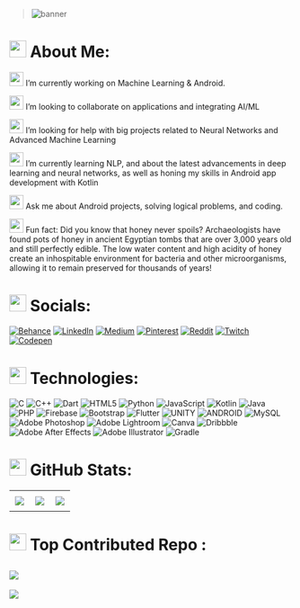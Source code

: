 > ![banner](https://github.com/HardShell1307/HardShell1307/assets/102977103/7f0678c1-dcae-4da0-8d16-4b0a1ef48497)

<h1><img src="https://github.com/HardShell1307/HardShell1307/assets/102977103/5f46fda1-f581-4666-b668-beed9050399f" width="30" height="30">
       About Me:</h1>
      <p>
      
<img src="https://github.com/HardShell1307/HardShell1307/assets/102977103/f7515258-a01d-4d66-952e-44c8cd3b667e" width="25" height="25"> I’m currently working on Machine Learning & Android.<br>

<img src="https://github.com/HardShell1307/HardShell1307/assets/102977103/f6b8ea0e-3de6-4d67-a8b3-774a5fa1e7d4" width="25" height="25"> I’m looking to collaborate on applications and integrating AI/ML<br>
        
<img src="https://github.com/HardShell1307/HardShell1307/assets/102977103/789d2d03-ed79-4927-afdf-7e2888d636b9" width="25" height="25"> I’m looking for help with big projects related to Neural Networks and Advanced Machine Learning<br>

<img src="https://github.com/HardShell1307/HardShell1307/assets/102977103/50c6e92d-9367-4d79-b8e8-fda3177d1056" width="25" height="25"> I’m currently learning NLP, and about the latest advancements in deep learning and neural networks, as well as honing my skills in Android app development with Kotlin<br>
        
<img src="https://github.com/HardShell1307/HardShell1307/assets/102977103/1bdce7d1-36c5-413c-9323-cc0eaae559ee" width="25" height="25"> Ask me about Android projects, solving logical problems, and coding.<br>
  
<img src="https://github.com/HardShell1307/HardShell1307/assets/102977103/4133b68f-699c-492e-976b-f5ef4d882878" width="25" height="25"> Fun fact: Did you know that honey never spoils? Archaeologists have found pots of honey in ancient Egyptian tombs that are over 3,000 years old and still perfectly edible. The low water content and high acidity of honey create an inhospitable environment for bacteria and other microorganisms, allowing it to remain preserved for thousands of years!
      </p>
    

## <h1><img src="https://github.com/HardShell1307/HardShell1307/assets/102977103/32008f7c-b804-4db0-9f1e-1def3c59d0fc" width="30" height="30">  Socials:</h1>
[![Behance](https://img.shields.io/badge/Behance-1769ff?logo=behance&logoColor=white)](https://behance.net/dhruvsarpal) [![LinkedIn](https://img.shields.io/badge/LinkedIn-%230077B5.svg?logo=linkedin&logoColor=white)](https://linkedin.com/in/dhruv-sarpal) [![Medium](https://img.shields.io/badge/Medium-12100E?logo=medium&logoColor=white)](https://medium.com/@dhruvsarpal1307) [![Pinterest](https://img.shields.io/badge/Pinterest-%23E60023.svg?logo=Pinterest&logoColor=white)](https://pinterest.com/dhruvsarpal1307) [![Reddit](https://img.shields.io/badge/Reddit-%23FF4500.svg?logo=Reddit&logoColor=white)](https://reddit.com/user/HardSheII) [![Twitch](https://img.shields.io/badge/Twitch-%239146FF.svg?logo=Twitch&logoColor=white)](https://twitch.tv/hardshell1307) [![Codepen](https://img.shields.io/badge/Codepen-000000?style=for-the-badge&logo=codepen&logoColor=white)](https://codepen.io/Dhruv-Sarpal) 

# <h1><img src="https://github.com/HardShell1307/HardShell1307/assets/102977103/8415f977-9702-45e4-a3e8-fbd78d3b48c2" width="30" height="30"> Technologies:</h1>


![C](https://img.shields.io/badge/c-%2300599C.svg?style=flat-square&logo=c&logoColor=white) ![C++](https://img.shields.io/badge/c++-%2300599C.svg?style=flat-square&logo=c%2B%2B&logoColor=white) ![Dart](https://img.shields.io/badge/dart-%230175C2.svg?style=flat-square&logo=dart&logoColor=white) ![HTML5](https://img.shields.io/badge/html5-%23E34F26.svg?style=flat-square&logo=html5&logoColor=white) ![Python](https://img.shields.io/badge/python-3670A0?style=flat-square&logo=python&logoColor=ffdd54) ![JavaScript](https://img.shields.io/badge/javascript-%23323330.svg?style=flat-square&logo=javascript&logoColor=%23F7DF1E) ![Kotlin](https://img.shields.io/badge/kotlin-%230095D5.svg?style=flat-square&logo=kotlin&logoColor=white) ![Java](https://img.shields.io/badge/java-%23ED8B00.svg?style=flat-square&logo=java&logoColor=white) ![PHP](https://img.shields.io/badge/php-%23777BB4.svg?style=flat-square&logo=php&logoColor=white) ![Firebase](https://img.shields.io/badge/firebase-%23039BE5.svg?style=flat-square&logo=firebase) ![Bootstrap](https://img.shields.io/badge/bootstrap-%23563D7C.svg?style=flat-square&logo=bootstrap&logoColor=white) ![Flutter](https://img.shields.io/badge/Flutter-%2302569B.svg?style=flat-square&logo=Flutter&logoColor=white) ![UNITY](https://img.shields.io/badge/Unity-%2320232a.svg?style=flat-square&logo=unity&logoColor=white) ![ANDROID](https://img.shields.io/badge/android-%2320232a.svg?style=flat-square&logo=android&logoColor=%a4c639) ![MySQL](https://img.shields.io/badge/mysql-%2300f.svg?style=flat-square&logo=mysql&logoColor=white) ![Adobe Photoshop](https://img.shields.io/badge/adobephotoshop-%2331A8FF.svg?style=flat-square&logo=adobephotoshop&logoColor=white) ![Adobe Lightroom](https://img.shields.io/badge/Adobe%20Lightroom-31A8FF.svg?style=flat-square&logo=Adobe%20Lightroom&logoColor=white) ![Canva](https://img.shields.io/badge/Canva-%2300C4CC.svg?style=flat-square&logo=Canva&logoColor=white) ![Dribbble](https://img.shields.io/badge/Dribbble-EA4C89?style=flat-square&logo=dribbble&logoColor=white) ![Adobe After Effects](https://img.shields.io/badge/Adobe%20After%20Effects-9999FF.svg?style=flat-square&logo=Adobe%20After%20Effects&logoColor=white) ![Adobe Illustrator](https://img.shields.io/badge/adobeillustrator-%23FF9A00.svg?style=flat-square&logo=adobeillustrator&logoColor=white) ![Gradle](https://img.shields.io/badge/Gradle-02303A.svg?style=flat-square&logo=Gradle&logoColor=white)
# <h1><img src="https://github.com/HardShell1307/HardShell1307/assets/102977103/6535f0b0-7b8b-4c10-a731-89600934049b" width="30" height="30">  GitHub Stats:</h1>
<table style="width: 100%; border-collapse: collapse;">
  <tr>
    <td style="width: 33.33%; text-align: center; padding: 10px;">
      <img src="https://github-readme-stats.vercel.app/api?username=HardShell1307&theme=solarized-light&hide_border=false&include_all_commits=false&count_private=false">
    </td>
    <td style="width: 33.33%; text-align: center; padding: 10px;">
      <img src="https://github-readme-streak-stats.herokuapp.com/?user=HardShell1307&theme=solarized-light&hide_border=false">
    </td>
    <td style="width: 33.33%; text-align: center; padding: 10px;">
      <img src="https://github-readme-stats.vercel.app/api/top-langs/?username=HardShell1307&theme=solarized-light&hide_border=false&include_all_commits=false&count_private=false&layout=compact">
    </td>
  </tr>
</table>


### <h1><img src="https://github.com/HardShell1307/HardShell1307/assets/102977103/fc0957f6-3baa-41f5-a286-57b5115a618a" width="30" height="30">  Top Contributed Repo :</h1>

![](https://github-contributor-stats.vercel.app/api?username=HardShell1307&limit=5&theme=gitdimmed&combine_all_yearly_contributions=true)
---
[![](https://visitcount.itsvg.in/api?id=HardShell1307&icon=5&color=9)](https://visitcount.itsvg.in)

<!-- Proudly created with GPRM ( https://gprm.itsvg.in ) -->
